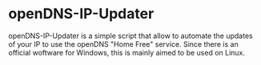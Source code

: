 # openDNS-IP-Updater
openDNS-IP-Updater is a simple script that allow to automate the updates of your IP to use the openDNS "Home Free" service. Since there is an official woftware for Windows, this is mainly aimed to be used on Linux.
